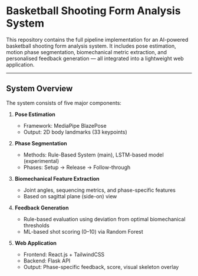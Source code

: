 # Basketball Shooting Form Analysis System

This repository contains the full pipeline implementation for an AI-powered basketball shooting form analysis system. It includes pose estimation, motion phase segmentation, biomechanical metric extraction, and personalised feedback generation — all integrated into a lightweight web application.

---

## System Overview

The system consists of five major components:

1. **Pose Estimation**

   - Framework: MediaPipe BlazePose
   - Output: 2D body landmarks (33 keypoints)

2. **Phase Segmentation**

   - Methods: Rule-Based System (main), LSTM-based model (experimental)
   - Phases: Setup → Release → Follow-through

3. **Biomechanical Feature Extraction**

   - Joint angles, sequencing metrics, and phase-specific features
   - Based on sagittal plane (side-on) view

4. **Feedback Generation**

   - Rule-based evaluation using deviation from optimal biomechanical thresholds
   - ML-based shot scoring (0–10) via Random Forest

5. **Web Application**
   - Frontend: React.js + TailwindCSS
   - Backend: Flask API
   - Output: Phase-specific feedback, score, visual skeleton overlay
